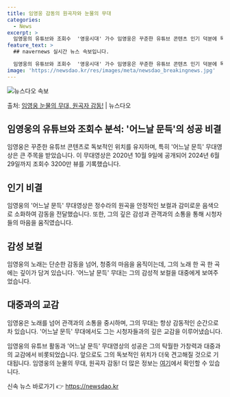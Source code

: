 ```yaml
---
title: 임영웅 감동의 원곡자와 눈물의 무대
categories:
  - News
excerpt: >
  임영웅의 유튜브와 조회수  '영웅시대' 가수 임영웅은 꾸준한 유튜브 콘텐츠 인기 덕분에 독보적인 위치를 계속…
feature_text: >
  ## navernews 실시간 뉴스 속보입니다.

  임영웅의 유튜브와 조회수  '영웅시대' 가수 임영웅은 꾸준한 유튜브 콘텐츠 인기 덕분에 독보적인 위치를 계속…
image: 'https://newsdao.kr/res/images/meta/newsdao_breakingnews.jpg'
---
```


![뉴스다오 속보](https://newsdao.kr/res/images/meta/newsdao_breakingnews.jpg)

<p>출처: <a href="https://newsdao.kr/4522" rel="dofollow">임영웅 눈물의 무대, 원곡자 감동!</a> | 뉴스다오</p>

<h2>임영웅의 유튜브와 조회수 분석: '어느날 문득'의 성공 비결</h2>

임영웅은 꾸준한 유튜브 콘텐츠로 독보적인 위치를 유지하며, 특히 '어느날 문득' 무대영상은 큰 주목을 받았습니다. 이 무대영상은 2020년 10월 9일에 공개되어 2024년 6월 29일까지 조회수 3200만 뷰를 기록했습니다.

<h2 data-ke-size="size26">인기 비결</h2>
임영웅의 '어느날 문득' 무대영상은 정수라의 원곡을 안정적인 보컬과 감미로운 음색으로 소화하여 감동을 전달했습니다. 또한, 그의 깊은 감성과 관객과의 소통을 통해 시청자들의 마음을 움직였습니다.

<h2 data-ke-size="size26">감성 보컬</h2>
임영웅의 노래는 단순한 감동을 넘어, 청중의 마음을 움직이는데, 그의 노래 한 곡 한 곡에는 깊이가 담겨 있습니다. '어느날 문득' 무대는 그의 감성적 보컬을 대중에게 보여주었습니다.

<h2 data-ke-size="size26">대중과의 교감</h2>
임영웅은 노래를 넘어 관객과의 소통을 중시하며, 그의 무대는 항상 감동적인 순간으로 차 있습니다. '어느날 문득' 무대에서도 그는 시청자들과의 깊은 교감을 이루어냈습니다.

임영웅의 유튜브 활동과 '어느날 문득' 무대영상의 성공은 그의 탁월한 가창력과 대중과의 교감에서 비롯되었습니다. 앞으로도 그의 독보적인 위치가 더욱 견고해질 것으로 기대됩니다. 임영웅의 눈물의 무대, 원곡자 감동! 더 많은 정보는 <a href="https://newsdao.kr/4522">여기</a>에서 확인할 수 있습니다. 

신속 뉴스 바로가기 👉 <a href="https://newsdao.kr" rel="dofollow">https://newsdao.kr</a>



